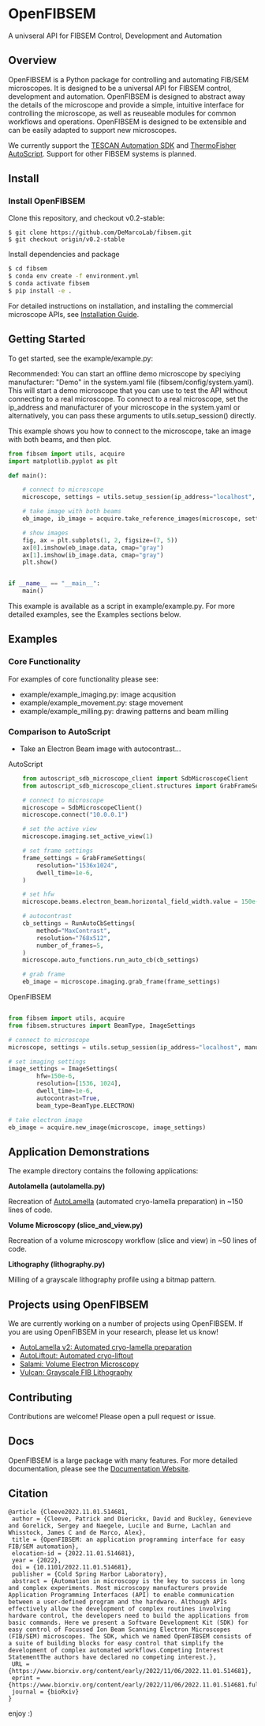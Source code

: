 # OpenFIBSEM

A univseral API for FIBSEM Control, Development and Automation

## Overview

OpenFIBSEM is a Python package for controlling and automating FIB/SEM microscopes. It is designed to be a universal API for FIBSEM control, development and automation. OpenFIBSEM is designed to abstract away the details of the microscope and provide a simple, intuitive interface for controlling the microscope, as well as reuseable modules for common workflows and operations. OpenFIBSEM is designed to be extensible and can be easily adapted to support new microscopes.

We currently support the [TESCAN Automation SDK](https://www.tescan.com/en/products/automation-sdk/) and [ThermoFisher AutoScript](https://www.tescan.com/en/products/autoscript/). Support for other FIBSEM systems is planned.


## Install

### Install OpenFIBSEM

Clone this repository, and checkout v0.2-stable: 

```
$ git clone https://github.com/DeMarcoLab/fibsem.git
$ git checkout origin/v0.2-stable
```

Install dependencies and package
```bash
$ cd fibsem
$ conda env create -f environment.yml
$ conda activate fibsem
$ pip install -e .

```

For detailed instructions on installation, and installing the commercial microscope APIs, see [Installation Guide](INSTALLATION.md).

## Getting Started

To get started, see the example/example.py:

Recommended: You can start an offline demo microscope by speciying manufacturer: "Demo" in the system.yaml file (fibsem/config/system.yaml). This will start a demo microscope that you can use to test the API without connecting to a real microscope. To connect to a real microscope, set the ip_address and manufacturer of your microscope in the system.yaml or alternatively, you can pass these arguments to utils.setup_session() directly. 

This example shows you how to connect to the microscope, take an image with both beams, and then plot.

```python
from fibsem import utils, acquire
import matplotlib.pyplot as plt

def main():

    # connect to microscope
    microscope, settings = utils.setup_session(ip_address="localhost", manufacturer="Demo")

    # take image with both beams
    eb_image, ib_image = acquire.take_reference_images(microscope, settings.image)

    # show images
    fig, ax = plt.subplots(1, 2, figsize=(7, 5))
    ax[0].imshow(eb_image.data, cmap="gray")
    ax[1].imshow(ib_image.data, cmap="gray")
    plt.show()


if __name__ == "__main__":
    main()

```

This example is available as a script in example/example.py.
For more detailed examples, see the Examples sections below.

## Examples

### Core Functionality

For examples of core functionality please see:

- example/example_imaging.py: image acqusition
- example/example_movement.py: stage movement
- example/example_milling.py: drawing patterns and beam milling

### Comparison to AutoScript

- Take an Electron Beam image with autocontrast...

AutoScript

```python
    from autoscript_sdb_microscope_client import SdbMicroscopeClient
    from autoscript_sdb_microscope_client.structures import GrabFrameSettings, RunAutoCbSettings

    # connect to microscope
    microscope = SdbMicroscopeClient()
    microscope.connect("10.0.0.1")

    # set the active view
    microscope.imaging.set_active_view(1)

    # set frame settings
    frame_settings = GrabFrameSettings(
        resolution="1536x1024",
        dwell_time=1e-6,
    )

    # set hfw
    microscope.beams.electron_beam.horizontal_field_width.value = 150e-6

    # autocontrast
    cb_settings = RunAutoCbSettings(
        method="MaxContrast",
        resolution="768x512",  
        number_of_frames=5,
    )
    microscope.auto_functions.run_auto_cb(cb_settings)

    # grab frame
    eb_image = microscope.imaging.grab_frame(frame_settings)

```

OpenFIBSEM

```python

from fibsem import utils, acquire
from fibsem.structures import BeamType, ImageSettings

# connect to microscope
microscope, settings = utils.setup_session(ip_address="localhost", manufacturer="Thermo")

# set imaging settings
image_settings = ImageSettings(
        hfw=150e-6, 
        resolution=[1536, 1024],
        dwell_time=1e-6, 
        autocontrast=True, 
        beam_type=BeamType.ELECTRON)

# take electron image
eb_image = acquire.new_image(microscope, image_settings)

```

## Application Demonstrations

The example directory contains the following applications:

**Autolamella (autolamella.py)**

Recreation of [AutoLamella](https://github.com/DeMarcoLab/autolamella) (automated cryo-lamella preparation) in ~150 lines of code.

**Volume Microscopy (slice_and_view.py)**

Recreation of a volume microscopy workflow (slice and view) in ~50 lines of code.

**Lithography (lithography.py)**

Milling of a grayscale lithography profile using a bitmap pattern.

## Projects using OpenFIBSEM

We are currently working on a number of projects using OpenFIBSEM. If you are using OpenFIBSEM in your research, please let us know!

- [AutoLamella v2: Automated cryo-lamella preparation](www.github.com/DeMarcoLab/autolamella)
- [AutoLiftout: Automated cryo-liftout](www.github.com/DeMarcoLab/autoliftout)
- [Salami: Volume Electron Microscopy](www.github.com/DeMarcoLab/salami)
- [Vulcan: Grayscale FIB Lithography](www.github.com/DeMarcoLab/vulcan)

## Contributing

Contributions are welcome! Please open a pull request or issue.

## Docs

OpenFIBSEM is a large package with many features. For more detailed documentation, please see the [Documentation Website](https://demarcolab.github.io/fibsem/).

## Citation

```
@article {Cleeve2022.11.01.514681,
 author = {Cleeve, Patrick and Dierickx, David and Buckley, Genevieve and Gorelick, Sergey and Naegele, Lucile and Burne, Lachlan and Whisstock, James C and de Marco, Alex},
 title = {OpenFIBSEM: an application programming interface for easy FIB/SEM automation},
 elocation-id = {2022.11.01.514681},
 year = {2022},
 doi = {10.1101/2022.11.01.514681},
 publisher = {Cold Spring Harbor Laboratory},
 abstract = {Automation in microscopy is the key to success in long and complex experiments. Most microscopy manufacturers provide Application Programming Interfaces (API) to enable communication between a user-defined program and the hardware. Although APIs effectively allow the development of complex routines involving hardware control, the developers need to build the applications from basic commands. Here we present a Software Development Kit (SDK) for easy control of Focussed Ion Beam Scanning Electron Microscopes (FIB/SEM) microscopes. The SDK, which we named OpenFIBSEM consists of a suite of building blocks for easy control that simplify the development of complex automated workflows.Competing Interest StatementThe authors have declared no competing interest.},
 URL = {https://www.biorxiv.org/content/early/2022/11/06/2022.11.01.514681},
 eprint = {https://www.biorxiv.org/content/early/2022/11/06/2022.11.01.514681.full.pdf},
 journal = {bioRxiv}
}
```

enjoy :)
